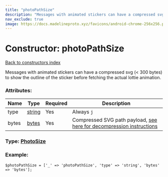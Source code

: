 ```yaml
---
title: "photoPathSize"
description: "Messages with animated stickers can have a compressed svg (< 300 bytes) to show the outline of the sticker before fetching the actual lottie animation."
nav_exclude: true
image: https://docs.madelineproto.xyz/favicons/android-chrome-256x256.png
---
```

# Constructor: photoPathSize  
[Back to constructors index](/API_docs/constructors/index.html)



Messages with animated stickers can have a compressed svg (&lt; 300 bytes) to show the outline of the sticker before fetching the actual lottie animation.

### Attributes:

| Name     |    Type       | Required | Description |
|----------|---------------|----------|-------------|
|type|[string](/API_docs/types/string.html) | Yes|Always `j`|
|bytes|[bytes](/API_docs/types/bytes.html) | Yes|Compressed SVG path payload, [see here for decompression instructions](https://core.telegram.org/api/files#vector-thumbnails)|



### Type: [PhotoSize](/API_docs/types/PhotoSize.html)


### Example:

```
$photoPathSize = ['_' => 'photoPathSize', 'type' => 'string', 'bytes' => 'bytes'];
```  
